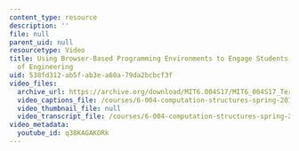 ```yaml
---
content_type: resource
description: ''
file: null
parent_uid: null
resourcetype: Video
title: Using Browser-Based Programming Environments to Engage Students in the Practice
  of Engineering
uid: 538fd312-ab5f-ab3e-a60a-79da2bcbcf3f
video_files:
  archive_url: https://archive.org/download/MIT6.004S17/MIT6_004S17_Terman_Interview_300k.mp4
  video_captions_file: /courses/6-004-computation-structures-spring-2017/24a924adce3750b5bf869c5bdac0c059_q38KAGAKORk.vtt
  video_thumbnail_file: null
  video_transcript_file: /courses/6-004-computation-structures-spring-2017/3db6e69796a5a7ea032a8572cb841610_q38KAGAKORk.pdf
video_metadata:
  youtube_id: q38KAGAKORk
---
```

